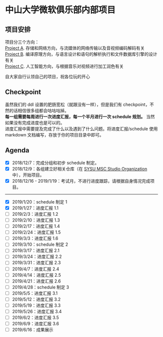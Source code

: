 # 中山大学微软俱乐部内部项目

## 项目安排
项目分三个方向：  
[Project A](https://github.com/SYSU-MSC-Studio/MSCProject/blob/master/Project%20A.md). 存储和网络方向，与流媒体的网络传输以及音视频编码解码有关  
[Project B](https://github.com/SYSU-MSC-Studio/MSCProject/blob/master/Project%20B.md). 编译原理方向，与语言设计和语句的解析执行和文件数据库引擎的设计有关  
[Project C](https://github.com/SYSU-MSC-Studio/MSCProject/blob/master/Project%20C.md). 人工智能方向，与根据音乐对视频进行加工润色有关  

自大家自行认领自己的项目，祝各位玩的开心

## Checkpoint
虽然我们的 ddl 设置的肥肠宽松（就跟没有一样），但是我们有 checkpoint，不然的话相信很多组都会咕咕咕掉。  
**每一组需要每周进行一次进度汇报，每一个半月进行一次 schedule 规划。** 当然如果没有完成进度也是可以的。  
进度汇报中需要提及完成了什么以及遇到了什么问题。将进度汇报/schedule 使用 markdown 文档编写，存放于你的项目目录中即可。

## Agenda
- [x] 2018/12/7：完成分组和初步 schedule 制定。
- [x] 2018/12/9：各组建立好相关仓库（在 [SYSU MSC Studio Organization](https://github.com/SYSU-MSC-Studio) 中），开始项目。
- [x] 2018/12/16 - 2019/1/19：考试月，不进行进度跟踪，请根据自身情况完成项目。
---
- [x] 2019/1/20：schedule 制定 1
- [x] 2019/1/27：进度汇报 1.1
- [ ] 2019/2/3：进度汇报 1.2
- [ ] 2019/2/10：进度汇报 1.3
- [ ] 2019/2/17：进度汇报 1.4
- [ ] 2019/2/24：进度汇报 1.5
- [ ] 2019/3/3：进度汇报 1.6
- [ ] 2019/3/10：schedule 制定 2
- [ ] 2019/3/17：进度汇报 2.1
- [ ] 2019/3/24：进度汇报 2.2
- [ ] 2019/3/31：进度汇报 2.3
- [ ] 2019/4/7：进度汇报 2.4
- [ ] 2019/4/14：进度汇报 2.5
- [ ] 2019/4/21：进度汇报 2.6
- [ ] 2019/4/28：schedule 制定 3
- [ ] 2019/5/5：进度汇报 3.1
- [ ] 2019/5/12：进度汇报 3.2
- [ ] 2019/5/19：进度汇报 3.3
- [ ] 2019/5/26：进度汇报 3.4
- [ ] 2019/6/2：进度汇报 3.5
- [ ] 2019/6/9：进度汇报 3.6
- [ ] 2019/6/16：成果展示
